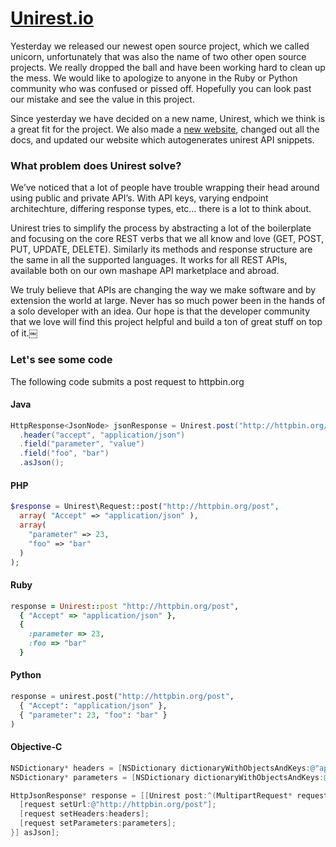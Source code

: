 # [Unirest.io](http://unirest.io)

Yesterday we released our newest open source project, which we called unicorn, unfortunately that was also the name of two other open source projects. We really dropped the ball and have been working hard to clean up the mess.  We would like to apologize to anyone in the Ruby or Python community who was confused or pissed off.  Hopefully you can look past our mistake and see the value in this project.

Since yesterday we have decided on a new name, Unirest, which we think is a great fit for the project.  We also made a <a href="http://unirest.io">new website</a>, changed out all the docs, and updated our website which autogenerates unirest API snippets.

### What problem does Unirest solve?

We’ve noticed that a lot of people have trouble wrapping their head around using public and private API’s. With API keys, varying endpoint architechture, differing response types, etc… there is a lot to think about.

Unirest tries to simplify the process by abstracting a lot of the boilerplate and focusing on the core REST verbs that we all know and love (GET, POST, PUT, UPDATE, DELETE). Similarly its methods and response structure are the same in all the supported languages. It works for all REST APIs, available both on our own mashape API marketplace and abroad.

We truly believe that APIs are changing the way we make software and by extension the world at large. Never has so much power been in the hands of a solo developer with an idea.  Our hope is that the developer community that we love will find this project helpful and build a ton of great stuff on top of it.￼

### Let's see some code

The following code submits a post request to httpbin.org

#### Java

```java
HttpResponse<JsonNode> jsonResponse = Unirest.post("http://httpbin.org/post")
  .header("accept", "application/json")
  .field("parameter", "value")
  .field("foo", "bar")
  .asJson();
```


#### PHP
```php
$response = Unirest\Request::post("http://httpbin.org/post",
  array( "Accept" => "application/json" ),
  array(
    "parameter" => 23,
    "foo" => "bar"
  )
);
```


#### Ruby
```ruby
response = Unirest::post "http://httpbin.org/post",
  { "Accept" => "application/json" },
  {
    :parameter => 23,
    :foo => "bar"
  }
```

#### Python
```python
response = unirest.post("http://httpbin.org/post",
  { "Accept": "application/json" },
  { "parameter": 23, "foo": "bar" }
)
```


#### Objective-C
```objective-c
NSDictionary* headers = [NSDictionary dictionaryWithObjectsAndKeys:@"application/json", @"accept", nil];
NSDictionary* parameters = [NSDictionary dictionaryWithObjectsAndKeys:@"value", @"parameter", @"bar", @"foo", nil];

HttpJsonResponse* response = [[Unirest post:^(MultipartRequest* request) {
  [request setUrl:@"http://httpbin.org/post"];
  [request setHeaders:headers];
  [request setParameters:parameters];
}] asJson];
```
